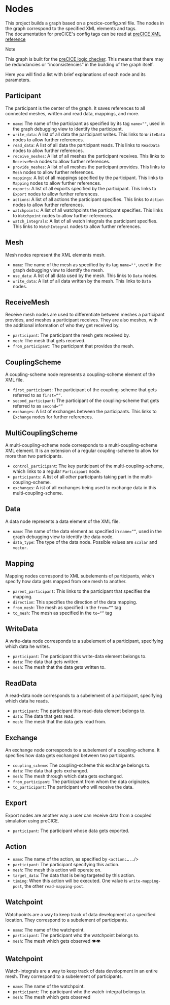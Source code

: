 # Nodes

This project builds a graph based on a precice-config.xml file. The nodes in the graph correspond to the specified XML
elements and tags.<br>
The documentation for preCICE's config tags can be read
at [preCICE XML reference](https://precice.org/configuration-XML-reference.html)

> [!NOTE]
> This graph is built for the [preCICE logic checker](https://github.com/precice-forschungsprojekt/config-checker). This
> means that there may be redundancies or “inconsistencies” in the building of the graph itself.

Here you will find a list with brief explanations of each node and its parameters.

## Participant

The participant is the center of the graph. It saves references to all connected meshes, written and read data,
mappings, and more.

- `name`: The name of the participant as specified by its tag `name=""`, used in the graph debugging view to identify the
  participant.
- `write_data`: A list of all data the participant writes. This links to `WriteData` nodes to allow further references.
- `read_data`: A list of all data the participant reads. This links to `ReadData` nodes to allow further references.
- `receive_meshes`: A list of all meshes the participant receives. This links to `ReceiveMesh` nodes to allow further
  references.
- `provide_meshes`: A list of all meshes the participant provides. This links to `Mesh` nodes to allow further
  references.
- `mappings`: A list of all mappings specified by the participant. This links to `Mapping` nodes to allow further
  references.
- `exports`: A list of all exports specified by the participant. This links to `Export` nodes to allow further
  references.
- `actions`: A list of all actions the participant specifies. This links to `Action` nodes to allow further references.
- `watchpoints`: A list of all watchpoints the participant specifies. This links to `Watchpoint` nodes to allow further
  references.
- `watch_integrals`: A list of all watch integrals the participant specifies. This links to `WatchIntegral` nodes to
  allow further references.

## Mesh

Mesh nodes represent the XML elements mesh.

- `name`: The name of the mesh as specified by its tag `name=""`, used in the graph debugging view to identify the mesh.
- `use_data`: A list of all data used by the mesh. This links to `Data` nodes.
- `write_data`: A list of all data written by the mesh. This links to `Data` nodes.

## ReceiveMesh

Receive mesh nodes are used to differentiate between meshes a participant provides, and meshes a participant receives.
They are also meshes, with the additional information of who they get received by.

- `participant`: The participant the mesh gets received by.
- `mesh`: The mesh that gets received.
- `from_participant`: The participant that provides the mesh.

## CouplingScheme

A coupling-scheme node represents a coupling-scheme element of the XML file.

- `first_participant`: The participant of the coupling-scheme that gets referred to as `first=“”`.
- `second_participant`: The participant of the coupling-scheme that gets referred to as `second=“”`
- `exchanges`: A list of exchanges between the participants. This links to `Exchange` nodes for further references.

## MultiCouplingScheme

A multi-coupling-scheme node corresponds to a multi-coupling-scheme XML element. It is an extension of a regular
coupling-scheme to allow for more than two participants.

- `control_participant`: The key participant of the multi-coupling-scheme, which links to a regular `Participant` node.
- `participants`: A list of all <em>other</em> participants taking part in the multi-coupling-scheme.
- `exchanges`: A ist of all exchanges being used to exchange data in this multi-coupling-scheme.

## Data

A data node represents a data element of the XML file.

- `name`: The name of the data element as specified in `name=“”`, used in the graph debugging view to identify the data
  node.
- `data_type`: The type of the data node. Possible values are `scalar` and `vector`.

## Mapping

Mapping nodes correspond to XML subelements of participants, which specify how data gets mapped from one mesh to
another.

- `parent_participant`: This links to the participant that specifies the mapping.
- `direction`: This specifies the direction of the data mapping.
- `from_mesh`: The mesh as specified in the `from=“”` tag
- `to_mesh`: The mesh as specified in the `to=“”` tag

## WriteData

A write-data node corresponds to a subelement of a participant, specifying which data he writes.

- `participant`: The participant this write-data element belongs to.
- `data`: The data that gets written.
- `mesh`: The mesh that the data gets written to.

## ReadData

A read-data node corresponds to a subelement of a participant, specifying which data he reads.

- `participant`: The participant this read-data element belongs to.
- `data`: The data that gets read.
- `mesh`: The mesh that the data gets read from.

## Exchange

An exchange node corresponds to a subelement of a coupling-scheme. It specifies how data gets exchanged between two
participants.

- `coupling_scheme`: The coupling-scheme this exchange belongs to.
- `data`: The data that gets exchanged.
- `mesh`: The mesh through which data gets exchanged.
- `from_participant`: The participant from whom the data originates.
- `to_participant`: The participant who will receive the data.

## Export

Export nodes are another way a user can receive data from a coupled simulation using preCICE.

- `participant`: The participant whose data gets exported.

## Action

- `name`: The name of the action, as specified by `<action:…` …/>
- `participant`: The participant specifying this action.
- `mesh`: The mesh this action will operate on.
- `target_data`: The data that is being targeted by this action.
- `timing`: When this action will be executed. One value is `write-mapping-post`, the other `read-mapping-post`.

## Watchpoint

Watchpoints are a way to keep track of data development at a specified location. They correspond to a subelement of
participants.

- `name`: The name of the watchpoint.
- `participant`: The participant who the watchpoint belongs to.
- `mesh`: The mesh which gets observed 👁️👁️

## Watchpoint

Watch-integrals are a way to keep track of data development in an entire mesh. They correspond to a subelement of
participants.

- `name`: The name of the watchpoint.
- `participant`: The participant who the watch-integral belongs to.
- `mesh`: The mesh which gets observed
